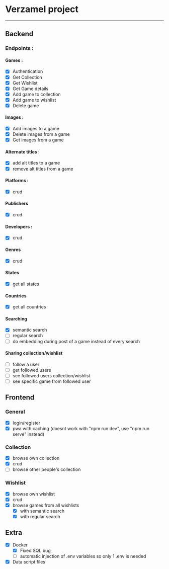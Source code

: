 # Verzamel project
---
## Backend

### Endpoints :
#### Games :
- [X] Authentication
- [X] Get Collection
- [X] Get Wishlist
- [X] Get Game details
- [X] Add game to collection
- [X] Add game to wishlist
- [X] Delete game

#### Images :
- [X] Add images to a game
- [X] Delete images from a game
- [X] Get images from a game

#### Alternate titles :
- [X] add alt titles to a game
- [X] remove alt titles from a game

#### Platforms :
- [X] crud

#### Publishers
- [X] crud

#### Developers :
- [X] crud

#### Genres
- [X] crud

#### States
- [X] get all states

#### Countries
- [X] get all countries

#### Searching
- [X] semantic search
- [ ] regular search
- [ ] do embedding during post of a game instead of every search

#### Sharing collection/wishlist
- [ ] follow a user
- [ ] get followed users
- [ ] see followed users collection/wishlist
- [ ] see specific game from followed user

## Frontend

### General
- [X] login/register
- [X] pwa with caching (doesnt work with "npm run dev", use "npm run serve" instead)
  
### Collection
- [X] browse own collection
- [X] crud
- [ ] browse other people's collection

### Wishlist
- [X] browse own wishlist
- [X] crud
- [X] browse games from all wishlists
  - [X] with semantic search
  - [X] with regular search

## Extra
- [X] Docker
  - [X] Fixed SQL bug
  - [ ] automatic injection of .env variables so only 1 .env is needed
- [X] Data script files